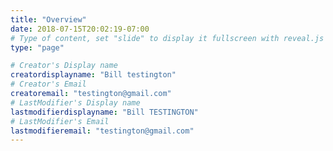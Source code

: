 ```yaml
---
title: "Overview"
date: 2018-07-15T20:02:19-07:00
# Type of content, set "slide" to display it fullscreen with reveal.js
type: "page"

# Creator's Display name
creatordisplayname: "Bill testington"
# Creator's Email
creatoremail: "testington@gmail.com"
# LastModifier's Display name
lastmodifierdisplayname: "Bill TESTINGTON"
# LastModifier's Email
lastmodifieremail: "testington@gmail.com"
---
```

